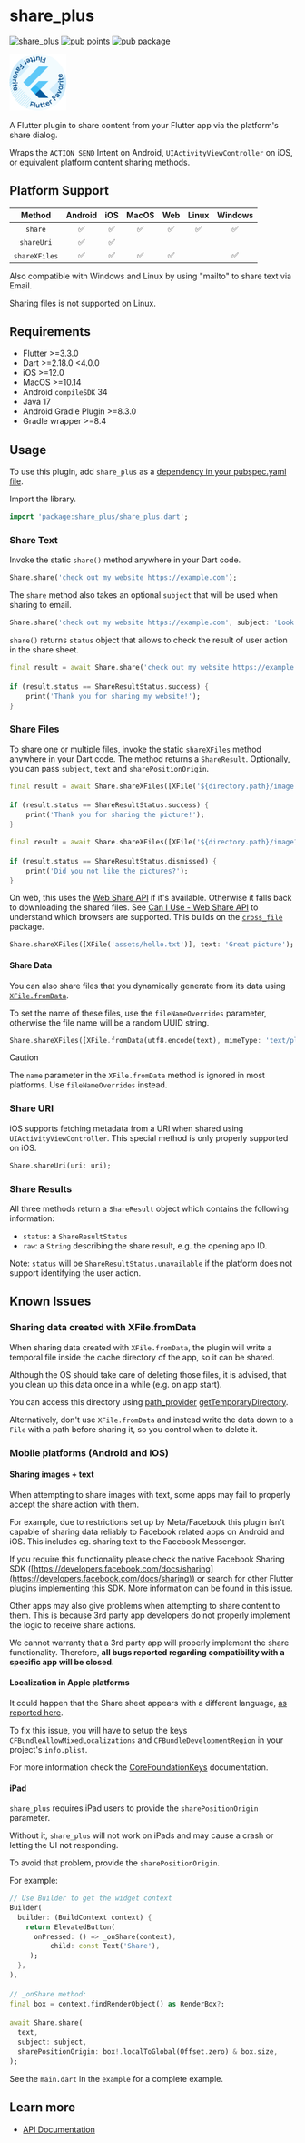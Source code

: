 # share_plus

[![share_plus](https://github.com/fluttercommunity/plus_plugins/actions/workflows/share_plus.yaml/badge.svg)](https://github.com/fluttercommunity/plus_plugins/actions/workflows/share_plus.yaml)
[![pub points](https://img.shields.io/pub/points/share_plus?color=2E8B57&label=pub%20points)](https://pub.dev/packages/share_plus/score)
[![pub package](https://img.shields.io/pub/v/share_plus.svg)](https://pub.dev/packages/share_plus)

[<img src="../../../assets/flutter-favorite-badge.png" width="100" />](https://flutter.dev/docs/development/packages-and-plugins/favorites)

A Flutter plugin to share content from your Flutter app via the platform's
share dialog.

Wraps the `ACTION_SEND` Intent on Android, `UIActivityViewController`
on iOS, or equivalent platform content sharing methods.

## Platform Support

| Method        | Android | iOS | MacOS | Web | Linux | Windows |
| :-----------: | :-----: | :-: | :---: | :-: | :---: | :----: |
| `share`       |   ✅    | ✅  |  ✅   | ✅  |  ✅   |   ✅   |
| `shareUri`    |   ✅    | ✅  |       |     |       |        |
| `shareXFiles` |   ✅    | ✅  |  ✅   | ✅  |       |   ✅   |

Also compatible with Windows and Linux by using "mailto" to share text via Email.

Sharing files is not supported on Linux.

## Requirements

- Flutter >=3.3.0
- Dart >=2.18.0 <4.0.0
- iOS >=12.0
- MacOS >=10.14
- Android `compileSDK` 34
- Java 17
- Android Gradle Plugin >=8.3.0
- Gradle wrapper >=8.4

## Usage

To use this plugin, add `share_plus` as a [dependency in your pubspec.yaml file](https://plus.fluttercommunity.dev/docs/overview).

Import the library.

```dart
import 'package:share_plus/share_plus.dart';
```

### Share Text

Invoke the static `share()` method anywhere in your Dart code.

```dart
Share.share('check out my website https://example.com');
```

The `share` method also takes an optional `subject` that will be used when
sharing to email.

```dart
Share.share('check out my website https://example.com', subject: 'Look what I made!');
```

`share()` returns `status` object that allows to check the result of user action in the share sheet.

```dart
final result = await Share.share('check out my website https://example.com');

if (result.status == ShareResultStatus.success) {
    print('Thank you for sharing my website!');
}
```

### Share Files

To share one or multiple files, invoke the static `shareXFiles` method anywhere in your Dart code. The method returns a `ShareResult`. Optionally, you can pass `subject`, `text` and `sharePositionOrigin`.

```dart
final result = await Share.shareXFiles([XFile('${directory.path}/image.jpg')], text: 'Great picture');

if (result.status == ShareResultStatus.success) {
    print('Thank you for sharing the picture!');
}
```

```dart
final result = await Share.shareXFiles([XFile('${directory.path}/image1.jpg'), XFile('${directory.path}/image2.jpg')]);

if (result.status == ShareResultStatus.dismissed) {
    print('Did you not like the pictures?');
}
```

On web, this uses the [Web Share API](https://web.dev/web-share/)
if it's available. Otherwise it falls back to downloading the shared files.
See [Can I Use - Web Share API](https://caniuse.com/web-share) to understand
which browsers are supported. This builds on the [`cross_file`](https://pub.dev/packages/cross_file)
package.


```dart
Share.shareXFiles([XFile('assets/hello.txt')], text: 'Great picture');
```

#### Share Data

You can also share files that you dynamically generate from its data using [`XFile.fromData`](https://pub.dev/documentation/share_plus/latest/share_plus/XFile/XFile.fromData.html).

To set the name of these files, use the `fileNameOverrides` parameter, otherwise the file name will be a random UUID string.

```dart
Share.shareXFiles([XFile.fromData(utf8.encode(text), mimeType: 'text/plain')], fileNameOverrides: ['myfile.txt']);
```

> [!CAUTION]
> The `name` parameter in the `XFile.fromData` method is ignored in most platforms. Use `fileNameOverrides` instead.

### Share URI

iOS supports fetching metadata from a URI when shared using `UIActivityViewController`.
This special method is only properly supported on iOS.

```dart
Share.shareUri(uri: uri);
```

### Share Results

All three methods return a `ShareResult` object which contains the following information:

- `status`: a `ShareResultStatus`
- `raw`: a `String` describing the share result, e.g. the opening app ID.

Note: `status` will be `ShareResultStatus.unavailable` if the platform does not support identifying the user action.

## Known Issues

### Sharing data created with XFile.fromData

When sharing data created with `XFile.fromData`, the plugin will write a temporal file inside the cache directory of the app, so it can be shared.

Although the OS should take care of deleting those files, it is advised, that you clean up this data once in a while (e.g. on app start).

You can access this directory using [path_provider](https://pub.dev/packages/path_provider) [getTemporaryDirectory](https://pub.dev/documentation/path_provider/latest/path_provider/getTemporaryDirectory.html).

Alternatively, don't use `XFile.fromData` and instead write the data down to a `File` with a path before sharing it, so you control when to delete it.

### Mobile platforms (Android and iOS)

#### Sharing images + text

When attempting to share images with text, some apps may fail to properly accept the share action with them.

For example, due to restrictions set up by Meta/Facebook this plugin isn't capable of sharing data reliably
to Facebook related apps on Android and iOS. This includes eg. sharing text to the Facebook Messenger.

If you require this functionality please check the native Facebook Sharing SDK ([https://developers.facebook.com/docs/sharing](https://developers.facebook.com/docs/sharing))
or search for other Flutter plugins implementing this SDK. More information can be found in [this issue](https://github.com/fluttercommunity/plus_plugins/issues/413).

Other apps may also give problems when attempting to share content to them.
This is because 3rd party app developers do not properly implement the logic to receive share actions.

We cannot warranty that a 3rd party app will properly implement the share functionality.
Therefore, **all bugs reported regarding compatibility with a specific app will be closed.**

#### Localization in Apple platforms

It could happen that the Share sheet appears with a different language, [as reported here](https://github.com/fluttercommunity/plus_plugins/issues/2696).

To fix this issue, you will have to setup the keys `CFBundleAllowMixedLocalizations` and `CFBundleDevelopmentRegion` in your project's `info.plist`.

For more information check the [CoreFoundationKeys](https://developer.apple.com/library/archive/documentation/General/Reference/InfoPlistKeyReference/Articles/CoreFoundationKeys.html) documentation.

#### iPad

`share_plus` requires iPad users to provide the `sharePositionOrigin` parameter.

Without it, `share_plus` will not work on iPads and may cause a crash or
letting the UI not responding.

To avoid that problem, provide the `sharePositionOrigin`.

For example:

```dart
// Use Builder to get the widget context
Builder(
  builder: (BuildContext context) {
    return ElevatedButton(
      onPressed: () => _onShare(context),
          child: const Text('Share'),
     );
  },
),

// _onShare method:
final box = context.findRenderObject() as RenderBox?;

await Share.share(
  text,
  subject: subject,
  sharePositionOrigin: box!.localToGlobal(Offset.zero) & box.size,
);
```

See the `main.dart` in the `example` for a complete example.

## Learn more

- [API Documentation](https://pub.dev/documentation/share_plus/latest/share_plus/share_plus-library.html)

